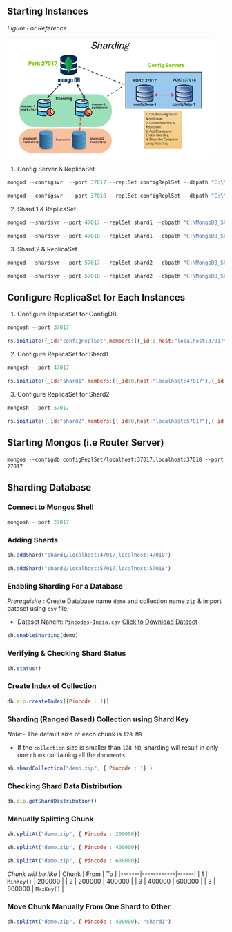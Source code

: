 ## Starting Instances 

*Figure For Reference*

<img align="center" width="480"  src='./sharding.png'/>

1. Config Server & ReplicaSet
```javascript
mongod --configsvr  --port 37017 --replSet configReplSet --dbpath "C:\MongoDB_Sharding\cfg"
```

```javascript
mongod --configsvr  --port 37018 --replSet configReplSet --dbpath "C:\MongoDB_Sharding\cfg_repl"
```


2. Shard 1 & ReplicaSet
```javascript
mongod --shardsvr --port 47017 --replSet shard1 --dbpath "C:\MongoDB_Sharding\shd1"
```

```javascript
mongod --shardsvr --port 47018 --replSet shard1 --dbpath "C:\MongoDB_Sharding\shd1_repl"
```


3. Shard 2 & ReplicaSet
```javascript
mongod --shardsvr --port 57017 --replSet shard2 --dbpath "C:\MongoDB_Sharding\shd2"
```

```javascript
mongod --shardsvr --port 57018 --replSet shard2 --dbpath "C:\MongoDB_Sharding\shd2_repl"
```


## Configure ReplicaSet for Each Instances

1. Configure ReplicaSet for ConfigDB
```javascript
mongosh --port 37017
```

```javascript
rs.initiate({_id:"configReplSet",members:[{_id:0,host:"localhost:37017"},{_id:1,host:"localhost:37018"}]})
```


2. Configure ReplicaSet for Shard1
```javascript
mongosh --port 47017
```

```javascript
rs.initiate({_id:"shard1",members:[{_id:0,host:"localhost:47017"},{_id:1,host:"localhost:47018"}]})
```


3. Configure ReplicaSet for Shard2
```javascript
mongosh --port 57017
```

```javascript
rs.initiate({_id:"shard2",members:[{_id:0,host:"localhost:57017"},{_id:1,host:"localhost:57018"}]})
```



## Starting Mongos (i.e Router Server)
```
mongos --configdb configReplSet/localhost:37017,localhost:37018 --port 27017
```


## Sharding Database
### Connect to Mongos Shell 
```javascript
mongosh --port 27017
```

### Adding Shards
```javascript
sh.addShard("shard1/localhost:47017,localhost:47018")
```

```javascript
sh.addShard("shard2/localhost:57017,localhost:57018")
```
### Enabling Sharding For a Database
*Prerequisite :* Create Database name `demo` and collection name `zip` & import dataset using `csv` file.
- Dataset Nanem: `Pincodes-India.csv` [Click to Download Dataset](https://github.com/AsadCodeCraft/MongoDB/blob/main/pincode-dataset.csv)
```javascript
sh.enableSharding(demo)
```

### Verifying & Checking Shard Status
```javascript
sh.status()
```

### Create Index of Collection 
```javascript      
db.zip.createIndex({Pincode : 1})
```
### Sharding (Ranged Based) Collection using Shard Key 
*Note:-* The default size of each chunk is `128 MB`
- If the `collection` size is smaller than `128 MB`, sharding will result in only one `chunk` containing all the `documents`.
```javascript
sh.shardCollection("demo.zip", { Pincode : 1} )
```
 
### Checking Shard Data Distribution
```javascript
db.zip.getShardDistribution()
```

### Manually Splitting Chunk
```javascript
sh.splitAt("demo.zip", { Pincode : 200000})
```
```javascript
sh.splitAt("demo.zip", { Pincode : 400000})
```
```javascript
sh.splitAt("demo.zip", { Pincode : 600000})
```
*Chunk will be like* 
| Chunk | From       | To   |
|-------|------------|------|
| 1     | `MinKey()`   | 200000 |
| 2     | 200000       | 400000 |
| 3     | 400000       | 600000 |
| 3     | 600000       | `MaxKey()` |


### Move Chunk Manually From One Shard to Other
```javascript
sh.splitAt("demo.zip", { Pincode : 400000}, "shard1")
```
